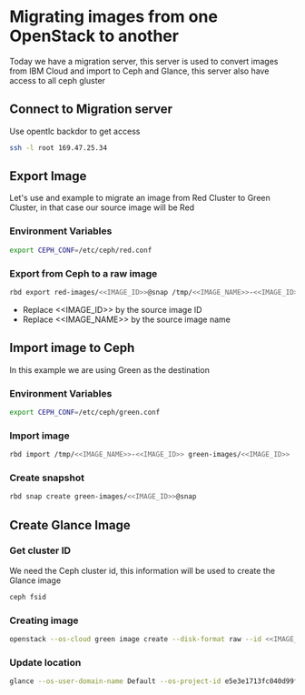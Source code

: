 # Migrating images from one OpenStack to another

Today we have a migration server, this server is used to convert images from IBM Cloud and import to Ceph and Glance, 
this server also have access to all ceph gluster


## Connect to Migration server 

Use opentlc backdor to get access

```bash
ssh -l root 169.47.25.34
```

## Export Image


Let's use and example to migrate an image from Red Cluster to Green Cluster, in that case our source image will be Red

### Environment Variables

```bash
export CEPH_CONF=/etc/ceph/red.conf
```

### Export from Ceph to a raw image

```bash
rbd export red-images/<<IMAGE_ID>>@snap /tmp/<<IMAGE_NAME>>-<<IMAGE_ID>>
```

* Replace <<IMAGE_ID>> by the source image ID
* Replace <<IMAGE_NAME>> by the source image name

## Import image to Ceph

In this example we are using Green as the destination 

### Environment Variables

```bash
export CEPH_CONF=/etc/ceph/green.conf
```

### Import image

```bash
rbd import /tmp/<<IMAGE_NAME>>-<<IMAGE_ID>> green-images/<<IMAGE_ID>>
```

### Create snapshot

```bash
rbd snap create green-images/<<IMAGE_ID>>@snap
```


## Create Glance Image

### Get cluster ID

We need the Ceph cluster id, this information will be used to create the Glance image
```bash
ceph fsid
```

### Creating image

```bash
openstack --os-cloud green image create --disk-format raw --id <<IMAGE_ID>> --container-format bare --public <<IMAGE_NAME>> 
```

### Update location

```bash
glance --os-user-domain-name Default --os-project-id e5e3e1713fc040d99f01d55005a61a3c --os-project-name admin --os-username admin --os-auth-url http://169.62.96.66:5000/v3  location-add --url 'rbd://<<CLUSTER_ID>>/green-images/<<IMAGE_ID>>/snap' <<IMAGE_ID>>
```

